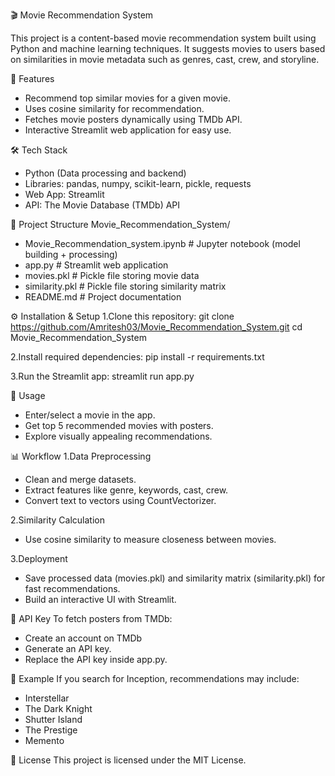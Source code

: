 🎬 Movie Recommendation System

This project is a content-based movie recommendation system built using Python and machine learning techniques. It suggests movies to users based on similarities in movie metadata such as genres, cast, crew, and storyline.

🚀 Features
- Recommend top similar movies for a given movie.
- Uses cosine similarity for recommendation.
- Fetches movie posters dynamically using TMDb API.
- Interactive Streamlit web application for easy use.

🛠️ Tech Stack
- Python (Data processing and backend)
- Libraries: pandas, numpy, scikit-learn, pickle, requests
- Web App: Streamlit
- API: The Movie Database (TMDb) API

📂 Project Structure
Movie_Recommendation_System/
- Movie_Recommendation_system.ipynb   # Jupyter notebook (model building + processing)
- app.py                              # Streamlit web application
- movies.pkl                          # Pickle file storing movie data
- similarity.pkl                      # Pickle file storing similarity matrix
- README.md                           # Project documentation


⚙️ Installation & Setup
1.Clone this repository:
git clone https://github.com/Amritesh03/Movie_Recommendation_System.git
cd Movie_Recommendation_System

2.Install required dependencies:
pip install -r requirements.txt

3.Run the Streamlit app:
streamlit run app.py

🎥 Usage
- Enter/select a movie in the app.
- Get top 5 recommended movies with posters.
- Explore visually appealing recommendations.

📊 Workflow
1.Data Preprocessing
   - Clean and merge datasets.
   - Extract features like genre, keywords, cast, crew.
   - Convert text to vectors using CountVectorizer.

2.Similarity Calculation
   - Use cosine similarity to measure closeness between movies.

3.Deployment
   - Save processed data (movies.pkl) and similarity matrix (similarity.pkl) for fast recommendations.
   - Build an interactive UI with Streamlit.

🔑 API Key
To fetch posters from TMDb:
   - Create an account on TMDb
   - Generate an API key.
   - Replace the API key inside app.py.

📌 Example
If you search for Inception, recommendations may include:
   - Interstellar
   - The Dark Knight
   - Shutter Island
   - The Prestige
   - Memento

📜 License
This project is licensed under the MIT License.
